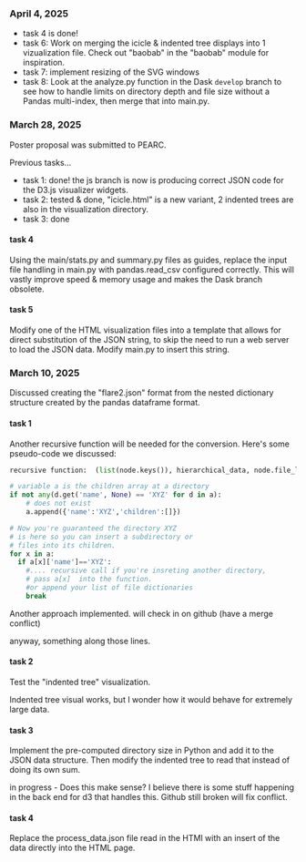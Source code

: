 
### April 4, 2025
- task 4 is done! 
- task 6: Work on merging the icicle & indented tree displays into 1 vizualization file. Check out "baobab" in the "baobab" module for inspiration.
- task 7: implement resizing of the SVG windows
- task 8: Look at the analyze.py function in the Dask `develop` branch to see how to handle limits on directory depth and file size without a Pandas multi-index, then merge that into main.py.

### March 28, 2025
Poster proposal was submitted to PEARC.

Previous tasks...
- task 1: done! the js branch is now is producing correct JSON code for the D3.js visualizer widgets.
- task 2: tested & done, "icicle.html" is a new variant, 2 indented trees are also in the visualization directory. 
- task 3: done

#### task 4
Using the main/stats.py and summary.py files as guides, replace the input file handling in main.py with pandas.read_csv configured correctly. This will vastly improve speed & memory usage and makes the Dask branch obsolete. 

#### task 5
Modify one of the HTML visualization files into a template that allows for direct substitution of the JSON string, to skip the need to run a web server to load the JSON data. Modify main.py to insert this string. 

### March 10, 2025

Discussed creating the "flare2.json" format from the nested dictionary
structure created by the pandas dataframe format.

#### task 1
Another recursive function will be needed for the conversion. Here's some
pseudo-code we discussed:
```python
recursive function:  (list(node.keys()), hierarchical_data, node.file_list)

# variable a is the children array at a directory
if not any(d.get('name', None) == 'XYZ' for d in a):
    # does not exist
    a.append({'name':'XYZ','children':[]})

# Now you're guaranteed the directory XYZ 
# is here so you can insert a subdirectory or
# files into its children. 
for x in a:
  if a[x]['name']=='XYZ':
    #.... recursive call if you're insreting another directory, 
    # pass a[x]  into the function.
    #or append your list of file dictionaries
    break
```

Another approach implemented. will check in on github (have a merge conflict)

anyway, something along those lines. 

#### task 2
Test the "indented tree" visualization. 

Indented tree visual works, but I wonder how it would behave for extremely large data.

#### task 3
Implement the pre-computed directory size in Python and add it to the JSON data structure. 
Then modify the indented tree to read that instead of doing its own sum.

in progress - Does this make sense? I believe there is some stuff happening in the back end for d3 that handles this. Github still broken will fix conflict.

#### task 4
Replace the process_data.json file read in the HTMl with an insert of the data directly into the HTML page.
